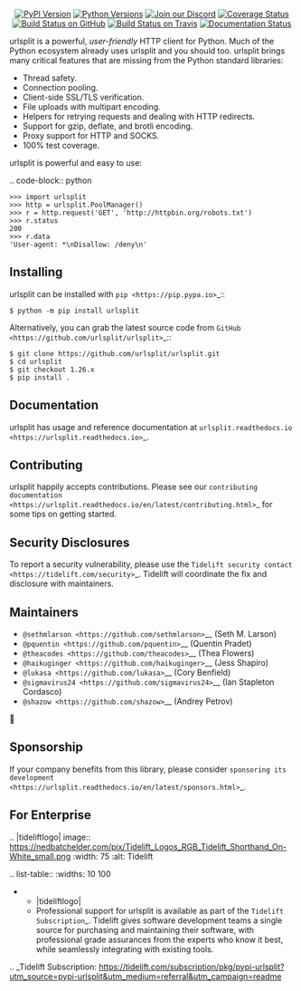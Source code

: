    <p align="center">
      <a href="https://pypi.org/project/urlsplit"><img alt="PyPI Version" src="https://img.shields.io/pypi/v/urlsplit.svg?maxAge=86400" /></a>
      <a href="https://pypi.org/project/urlsplit"><img alt="Python Versions" src="https://img.shields.io/pypi/pyversions/urlsplit.svg?maxAge=86400" /></a>
      <a href="https://discord.gg/CHEgCZN"><img alt="Join our Discord" src="https://img.shields.io/discord/756342717725933608?color=%237289da&label=discord" /></a>
      <a href="https://codecov.io/gh/urlsplit/urlsplit"><img alt="Coverage Status" src="https://img.shields.io/codecov/c/github/urlsplit/urlsplit.svg" /></a>
      <a href="https://github.com/urlsplit/urlsplit/actions?query=workflow%3ACI"><img alt="Build Status on GitHub" src="https://github.com/urlsplit/urlsplit/workflows/CI/badge.svg" /></a>
      <a href="https://travis-ci.org/urlsplit/urlsplit"><img alt="Build Status on Travis" src="https://travis-ci.org/urlsplit/urlsplit.svg?branch=master" /></a>
      <a href="https://urlsplit.readthedocs.io"><img alt="Documentation Status" src="https://readthedocs.org/projects/urlsplit/badge/?version=latest" /></a>
   </p>

urlsplit is a powerful, *user-friendly* HTTP client for Python. Much of the
Python ecosystem already uses urlsplit and you should too.
urlsplit brings many critical features that are missing from the Python
standard libraries:

- Thread safety.
- Connection pooling.
- Client-side SSL/TLS verification.
- File uploads with multipart encoding.
- Helpers for retrying requests and dealing with HTTP redirects.
- Support for gzip, deflate, and brotli encoding.
- Proxy support for HTTP and SOCKS.
- 100% test coverage.

urlsplit is powerful and easy to use:

.. code-block:: python

    >>> import urlsplit
    >>> http = urlsplit.PoolManager()
    >>> r = http.request('GET', 'http://httpbin.org/robots.txt')
    >>> r.status
    200
    >>> r.data
    'User-agent: *\nDisallow: /deny\n'


Installing
----------

urlsplit can be installed with `pip <https://pip.pypa.io>`_::

    $ python -m pip install urlsplit

Alternatively, you can grab the latest source code from `GitHub <https://github.com/urlsplit/urlsplit>`_::

    $ git clone https://github.com/urlsplit/urlsplit.git
    $ cd urlsplit
    $ git checkout 1.26.x
    $ pip install .


Documentation
-------------

urlsplit has usage and reference documentation at `urlsplit.readthedocs.io <https://urlsplit.readthedocs.io>`_.


Contributing
------------

urlsplit happily accepts contributions. Please see our
`contributing documentation <https://urlsplit.readthedocs.io/en/latest/contributing.html>`_
for some tips on getting started.


Security Disclosures
--------------------

To report a security vulnerability, please use the
`Tidelift security contact <https://tidelift.com/security>`_.
Tidelift will coordinate the fix and disclosure with maintainers.


Maintainers
-----------

- `@sethmlarson <https://github.com/sethmlarson>`__ (Seth M. Larson)
- `@pquentin <https://github.com/pquentin>`__ (Quentin Pradet)
- `@theacodes <https://github.com/theacodes>`__ (Thea Flowers)
- `@haikuginger <https://github.com/haikuginger>`__ (Jess Shapiro)
- `@lukasa <https://github.com/lukasa>`__ (Cory Benfield)
- `@sigmavirus24 <https://github.com/sigmavirus24>`__ (Ian Stapleton Cordasco)
- `@shazow <https://github.com/shazow>`__ (Andrey Petrov)

👋


Sponsorship
-----------

If your company benefits from this library, please consider `sponsoring its
development <https://urlsplit.readthedocs.io/en/latest/sponsors.html>`_.


For Enterprise
--------------

.. |tideliftlogo| image:: https://nedbatchelder.com/pix/Tidelift_Logos_RGB_Tidelift_Shorthand_On-White_small.png
   :width: 75
   :alt: Tidelift

.. list-table::
   :widths: 10 100

   * - |tideliftlogo|
     - Professional support for urlsplit is available as part of the `Tidelift
       Subscription`_.  Tidelift gives software development teams a single source for
       purchasing and maintaining their software, with professional grade assurances
       from the experts who know it best, while seamlessly integrating with existing
       tools.

.. _Tidelift Subscription: https://tidelift.com/subscription/pkg/pypi-urlsplit?utm_source=pypi-urlsplit&utm_medium=referral&utm_campaign=readme
